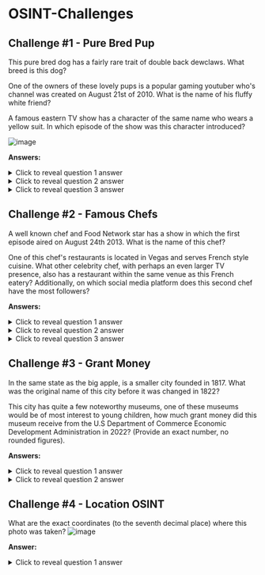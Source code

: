 # OSINT-Challenges
## Challenge #1 - Pure Bred Pup
This pure bred dog has a fairly rare trait of double back dewclaws. What breed is this dog? 

One of the owners of these lovely pups is a popular gaming youtuber who's channel was created on August 21st of 2010. What is the name of his fluffy white friend? 

A famous eastern TV show has a character of the same name who wears a yellow suit. In which episode of the show was this character introduced?

![image](https://github.com/user-attachments/assets/674e57b7-344b-4a12-a0bf-2083b6e868ab)

**Answers:**
<details>
  <summary>Click to reveal question 1 answer </summary>
Great Pyrenees 
</details>
<details>
  <summary>Click to reveal question 2 answer </summary>
Koda 
</details>
<details>
  <summary>Click to reveal question 3 answer </summary>
Episode 5 of My Hero Academia  
</details>


## Challenge #2 - Famous Chefs
A well known chef and Food Network star has a show in which the first episode aired on August 24th 2013. What is the name of this chef? 

One of this chef's restaurants is located in Vegas and serves French style cuisine. What other celebrity chef, with perhaps an even larger TV presence, also has a restaurant within the same venue as this French eatery? Additionally, on which social media platform does this second chef have the most followers? 

**Answers:**
<details>
  <summary>Click to reveal question 1 answer </summary>
Bobby Flay 
</details>
<details>
  <summary>Click to reveal question 2 answer </summary>
Gordon Ramsey 
</details>
<details>
  <summary>Click to reveal question 3 answer </summary>
TikTok
</details>


## Challenge #3 - Grant Money
In the same state as the big apple, is a smaller city founded in 1817. What was the original name of this city before it was changed in 1822? 

This city has quite a few noteworthy museums, one of these museums would be of most interest to young children, how much grant money did this museum receive from the U.S Department of Commerce Economic Development Administration in 2022? (Provide an exact number, no rounded figures).

**Answers:**
<details>
  <summary>Click to reveal question 1 answer </summary>
Rochesterville 
</details>
<details>
  <summary>Click to reveal question 2 answer </summary>
$7,522,932
</details>


## Challenge #4 - Location OSINT
What are the exact coordinates (to the seventh decimal place) where this photo was taken? 
![image](https://github.com/user-attachments/assets/3b34a0ed-1ece-4950-8be4-282865e1c3e7)

**Answer:**
<details>
  <summary>Click to reveal question 1 answer </summary>
63.9904327,-19.0654527
</details>
